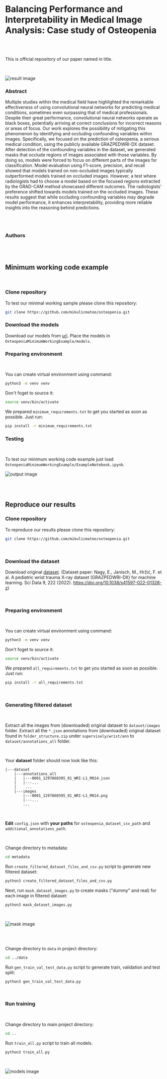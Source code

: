 # Balancing Performance and Interpretability in Medical Image Analysis: Case study of Osteopenia

<br/>
<br/>

This is official repository of our paper named in title.

<br/>

![result image](https://github.com/mikulicmateo/osteopenia/blob/master/media_readme/gradcam_3.png?raw=true)

### Abstract

Multiple studies within the medical field have highlighted the remarkable effectiveness of using convolutional neural networks for predicting medical conditions, sometimes even surpassing that of medical professionals.
Despite their great performance, convolutional neural networks operate as black boxes, potentially arriving at correct conclusions for incorrect reasons or areas of focus.
Our work explores the possibility of mitigating this phenomenon by identifying and occluding confounding variables within images.
Specifically, we focused on the prediction of osteopenia, a serious medical condition, using the publicly available GRAZPEDWRI-DX dataset.
After detection of the confounding variables in the dataset, we generated masks that occlude regions of images associated with those variables.
By doing so, models were forced to focus on different parts of the images for classification.
Model evaluation using F1-score, precision, and recall showed that models trained on non-occluded images typically outperformed models trained on occluded images.
However, a test where radiologists had to choose a model based on the focused regions extracted by the GRAD-CAM method showcased different outcomes.
The radiologists' preference shifted towards models trained on the occluded images.
These results suggest that while occluding confounding variables may degrade model performance, it enhances interpretability, providing more reliable insights into the reasoning behind predictions.

<br/>
<br/>

### Authors


<br/>
<br/>

## Minimum working code example

<br/>

### Clone repository

To test our minimal working sample please clone this repository:
```bash
git clone https://github.com/mikulicmateo/osteopenia.git
```

### Download the models

Download our models from [url](https://drive.google.com/drive/folders/17xFmrAcx-Akh-7VGskgeGj3jRDZKG-Mi?usp=sharing). 
Place the models in `OsteopeniaMinimumWorkingExample/models`.

### Preparing environment

<br/>

You can create virtual environment using command:
```bash
python3 -m venv venv
```

Don't foget to source it:
```bash
source venv/bin/activate
```

We prepared `minimum_requirements.txt` to get you started as soon as possible.
Just run:
```bash
pip install -r minimum_requirements.txt
```

### Testing

<br/>

To test our minimum working code example just load `OsteopeniaMinimumWorkingExample/ExampleNotebook.ipynb`.

![output image](https://github.com/mikulicmateo/osteopenia/blob/master/media_readme/output.png?raw=true)

<br/>
<br/>

## Reproduce our results

### Clone repository

To reproduce our results please clone this repository:
```bash
git clone https://github.com/mikulicmateo/osteopenia.git
```

<br/>

### Download the dataset

Download original [dataset][1]. (Dataset paper:
Nagy, E., Janisch, M., Hržić, F. et al. A pediatric wrist trauma X-ray dataset (GRAZPEDWRI-DX) for machine learning. Sci Data 9, 222 (2022). https://doi.org/10.1038/s41597-022-01328-z)

<br/>

### Preparing environment

<br/>

You can create virtual environment using command:
```bash
python3 -m venv venv
```

Don't foget to source it:
```bash
source venv/bin/activate
```

We prepared `all_requirements.txt` to get you started as soon as possible.
Just run:
```bash
pip install -r all_requirements.txt
```

<br/>

### Generating filtered dataset

<br/>

Extract all the images from (downloaded) original dataset to `dataset/images` folder.
Extract all the `*.json` annotations from (downloaded) original dataset found in `folder_structure.zip` under `supervisely/wrist/ann` to `dataset/annotations_all` folder.

<br/>

Your **dataset** folder should now look like this:
```
|---dataset
    |---annotations_all
    |   |---0001_1297860395_01_WRI-L1_M014.json
    |   |---...
    |    ...
    |---images
        |---0001_1297860395_01_WRI-L1_M014.png
        |---...
        ...
```
<br/>

**Edit** `config.json` with **your paths** for `osteopenia_dataset_csv_path` and `additional_annotations_path`.

<br/>

Change directory to metadata:
```bash
cd metadata
```

Run `create_filtered_dataset_files_and_csv.py` script to generate new filtered dataset:
```bash
python3 create_filtered_dataset_files_and_csv.py
```
Next, run `mask_dataset_images.py` to create masks ("dummy" and real) for each image in filtered dataset:
```bash
python3 mask_dataset_images.py
```

<br/>


![mask image](https://github.com/mikulicmateo/osteopenia/blob/master/media_readme/mask_mosaic.png?raw=true)

<br/>
<br/>

Change directory to `data` in project directory:

```bash
cd ../data
```

Run `gen_train_val_test_data.py` script to generate train, validation and test split:
```bash
python3 gen_train_val_test_data.py
```

<br/>

### Run training

<br/>

Change directory to main project directory:
```bash
cd ..
```

Run `train_all.py` script to train all models.
```bash
python3 train_all.py
```

<br/>

![models image](https://github.com/mikulicmateo/osteopenia/blob/master/media_readme/test-mosaic-1.png?raw=true)



[1]: https://www.nature.com/articles/s41597-022-01328-z?fbclid=IwAR35HKVMkNo2ARi3KgZuP3Inv9P7UpjmalDrUj0oa57_Y5bvXHHCFVp-1Ig
